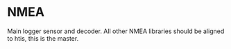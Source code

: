 # NMEA
Main logger sensor and decoder.
All other NMEA libraries should be aligned to htis, this is the master.
